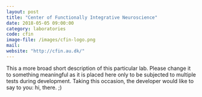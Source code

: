 ```yaml
---
layout: post
title: "Center of Functionally Integrative Neuroscience"
date: 2018-05-05 09:00:00
category: laboratories
code: cfin
image-file: /images/cfin-logo.png
mail:
website: "http://cfin.au.dk/"
---
```


This a more broad short description of this particular lab. Please change it to something meaningful as it is placed here only to be subjected to multiple tests during development.
Taking this occasion, the developer would like to say to you: hi, there. ;)
